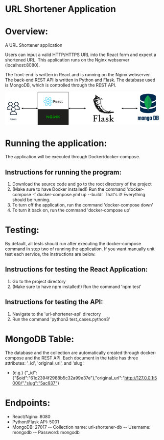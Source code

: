 URL Shortener Application
=========================

# Overview: 
A URL Shortener application

Users can input a valid HTTP/HTTPS URL into the React form and expect a shortened URL. This application
runs on the Nginx webserver (localhost:8080).

The front-end is written in React and is running on the Nginx webserver.
The back-end REST API is written in Python and Flask. 
The database used is MongoDB, which is controlled through the REST API.

![Diagram](URLShortenerDiagram.png)

# Running the application:
The application will be executed through Docker/docker-compose.

## Instructions for running the program:
1. Download the source code and go to the root directory of the project
2. (Make sure to have Docker installed!) Run the command 'docker-compose -f docker-compose.yml up --build'. That's it! Everything should be running.
3. To turn off the application, run the command 'docker-compose down'
4. To turn it back on, run the command 'docker-compose up'

# Testing:
By default, all tests should run after executing the docker-compose command in step two of running the application.
If you want manually unit test each service, the instructions are below.

## Instructions for testing the React Application:
1. Go to the project directory
2. (Make sure to have npm installed!) Run the command 'npm test'

## Instructions for testing the API:
1. Navigate to the 'url-shortener-api' directory
2. Run the command 'python3 test_cases.python3'

# MongoDB Table:
The database and the collection are automatically created through docker-compose and the REST API.
Each document in the table has three attributes: '_id', 'original_url', and 'slug'.
- (e.g.) {"_id":{"$oid":"61c2394f2988b5c32a99e37e"},"original_url":"http://127.0.0.1:5000/","slug":"5ac637"}

# Endpoints:
- React/Nginx: 8080
- Python/Flask API: 5001
- MongoDB: 27017
    -- Collection name: url-shortener-db
    -- Username: mongodb
    -- Password: mongodb
